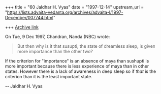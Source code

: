 +++
title = "60 Jaldhar H. Vyas"
date = "1997-12-14"
upstream_url = "https://lists.advaita-vedanta.org/archives/advaita-l/1997-December/007744.html"

+++
[Archive link](https://lists.advaita-vedanta.org/archives/advaita-l/1997-December/007744.html)

On Tue, 9 Dec 1997, Chandran, Nanda (NBC) wrote:

> But then why is it that susupti, the state of dreamless sleep, is given more
> importance than the other two?

If the criterion for "importance" is an absence of maya than sushupti is
more important because there is less experience of maya than in other
states.  However there is a lack of awareness in deep sleep so if _that_
is the criterion than it is the least important state.

--
Jaldhar H. Vyas <jaldhar at braincells.com>

